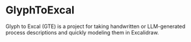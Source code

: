 # GlyphToExcal
Glyph to Excal (GTE) is a project for taking handwritten or LLM-generated process descriptions and quickly modeling them in Excalidraw. 
